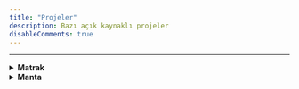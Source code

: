 ```yaml
---
title: "Projeler"
description: Bazı açık kaynaklı projeler
disableComments: true
---
```


---

<details>
<summary><b>Matrak</b></summary>

<p><img src="/matrak-logo.png" width="250" height="150"/></p>

Matrak, Verilog ile yazılmış basit bir 32-bit RISC-V işlemcidir. Detaylı işlemci tasarım rehberi hazırlamak amacıyla geliştirilmiştir.

* [Matrak GitHub Repo](https://github.com/necaticakaci/matrak)
* [RISC-V İşlemci Tasarımı Yazı Dizisi](/posts/riscv-1)

</details>

<details>
<summary><b>Manta</b></summary>

<p></p>

<p><img src="/manta-logo.png" width="250" height="150"/></p>

**Manta C211:**

VHDL ile Picoblaze benzeri 8-bit işlemci tasarımı.

* [Manta C211 GitHub Repo](https://github.com/necaticakaci/manta-c211)
* [MANTASM](https://github.com/necaticakaci/manta-c211/blob/main/mantasm/mantasm.py): Manta C211 işlemci için assembler

</details>
